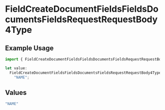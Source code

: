 # FieldCreateDocumentFieldsFieldsDocumentsFieldsRequestRequestBody4Type

## Example Usage

```typescript
import { FieldCreateDocumentFieldsFieldsDocumentsFieldsRequestRequestBody4Type } from "@documenso/sdk-typescript/models/operations";

let value:
  FieldCreateDocumentFieldsFieldsDocumentsFieldsRequestRequestBody4Type =
    "NAME";
```

## Values

```typescript
"NAME"
```